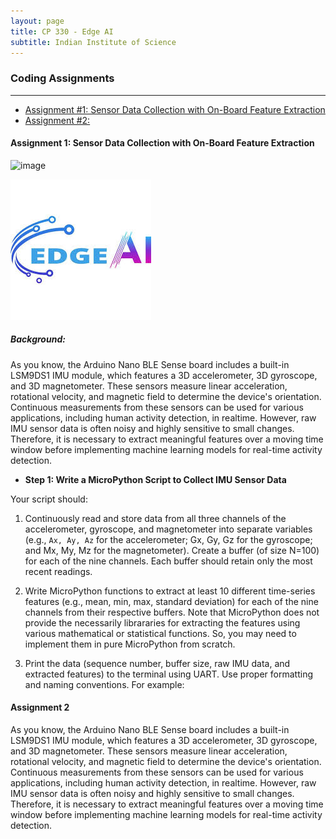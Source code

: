 ```yaml
---
layout: page
title: CP 330 - Edge AI
subtitle: Indian Institute of Science
---
```


### Coding Assignments
--- 

- [Assignment #1: Sensor Data Collection with On-Board Feature Extraction](#Assignment-1-Sensor-Data-Collection-with-On-Board-Feature-Extraction)
- [Assignment #2: ](#Assignment-2)


#### Assignment 1: Sensor Data Collection with On-Board Feature Extraction

![image](https://github.com/user-attachments/assets/823ffc1a-8175-460f-ac46-d7ca99bab464)



![imag](/assets/img/images1.jpg)

##### Background:

As you know, the Arduino Nano BLE Sense board includes a built-in LSM9DS1 IMU module, which features a 3D accelerometer, 3D gyroscope, and 3D magnetometer. These sensors measure linear acceleration, rotational velocity, and magnetic field to determine the device's orientation. Continuous measurements from these sensors can be used for various applications, including human activity detection, in realtime. However, raw IMU sensor data is often noisy and highly sensitive to small changes. Therefore, it is necessary to extract meaningful features over a moving time window before implementing machine learning models for real-time activity detection. 

- **Step 1: Write a MicroPython Script to Collect IMU Sensor Data**
  
Your script should:

  1. Continuously read and store data from all three channels of the accelerometer, gyroscope, and magnetometer into separate variables (e.g., `Ax, Ay, Az` for the accelerometer; Gx, Gy, Gz for the gyroscope; and Mx, My, Mz for the magnetometer).
Create a buffer (of size N=100) for each of the nine channels. Each buffer should retain only the most recent readings.

  2. Write MicroPython functions to extract at least 10 different time-series features (e.g., mean, min, max, standard deviation) for each of the nine channels from their respective buffers. Note that MicroPython does not provide the necessarily librararies for extracting the features using various mathematical or statistical functions. So, you may need to implement them in pure MicroPython from scratch.

  3.  Print the data (sequence number, buffer size, raw IMU data, and extracted features) to the terminal using UART. Use proper formatting and naming conventions. For example:

#### Assignment 2


As you know, the Arduino Nano BLE Sense board includes a built-in LSM9DS1 IMU module, which features a 3D accelerometer, 3D gyroscope, and 3D magnetometer. These sensors measure linear acceleration, rotational velocity, and magnetic field to determine the device's orientation. Continuous measurements from these sensors can be used for various applications, including human activity detection, in realtime. However, raw IMU sensor data is often noisy and highly sensitive to small changes. Therefore, it is necessary to extract meaningful features over a moving time window before implementing machine learning models for real-time activity detection. 



